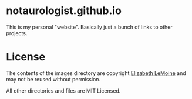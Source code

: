 # notaurologist.github.io

This is my personal "website". Basically just a bunch of links to other projects.

# License

The contents of the images directory are copyright [Elizabeth LeMoine](http://www.elizabethlemoine.com) and may not be reused without permission.

All other directories and files are MIT Licensed.
